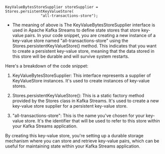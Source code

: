````
KeyValueBytesStoreSupplier storeSupplier = Stores.persistentKeyValueStore(
                "all-transactions-store");
````
- The meaning of above is
  The KeyValueBytesStoreSupplier interface is used in Apache Kafka Streams to define state stores 
that store key-value pairs. In your code snippet, you are creating a new instance of a key-value store 
named "all-transactions-store" using the Stores.persistentKeyValueStore() method. 
This indicates that you want to create a persistent key-value store, meaning that 
the data stored in this store will be durable and will survive system restarts.

Here's a breakdown of the code snippet:

1) KeyValueBytesStoreSupplier: This interface represents a supplier of KeyValueStore instances. 
It's used to create instances of key-value stores.

2) Stores.persistentKeyValueStore(): This is a static factory method provided by the Stores class 
in Kafka Streams. It's used to create a new key-value store supplier for a persistent key-value store.

3) "all-transactions-store": This is the name you've chosen for your key-value store. It's the identifier 
that will be used to refer to this store within your Kafka Streams application.

By creating this key-value store, you're setting up a durable storage mechanism where you can store and 
retrieve key-value pairs, which can be useful for maintaining state within your Kafka Streams application.